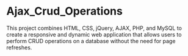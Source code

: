 # Ajax_Crud_Operations
 This project combines HTML, CSS, jQuery, AJAX, PHP, and MySQL to create a responsive and dynamic web application that allows users to perform CRUD operations on a database without the need for page refreshes.
